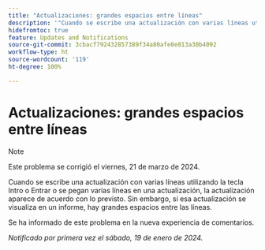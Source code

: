 ```yaml
---
title: "Actualizaciones: grandes espacios entre líneas"
description: '"Cuando se escribe una actualización con varias líneas utilizando la tecla Entrar o Intro o se pegan varias líneas en una actualización, la actualización aparece de acuerdo con lo previsto. Sin embargo, si se visualiza esa actualización en un informe, hay grandes espacios entre las líneas".'
hidefromtoc: true
feature: Updates and Notifications
source-git-commit: 3cbacf792432857389f34a80afe0e013a30b4092
workflow-type: ht
source-wordcount: '119'
ht-degree: 100%

---
```



# Actualizaciones: grandes espacios entre líneas

>[!NOTE]
>
>Este problema se corrigió el viernes, 21 de marzo de 2024.

Cuando se escribe una actualización con varias líneas utilizando la tecla Intro o Entrar o se pegan varias líneas en una actualización, la actualización aparece de acuerdo con lo previsto. Sin embargo, si esa actualización se visualiza en un informe, hay grandes espacios entre las líneas.

Se ha informado de este problema en la nueva experiencia de comentarios.

_Notificado por primera vez el sábado, 19 de enero de 2024._
